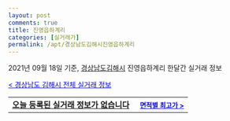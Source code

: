 ```yaml
---
layout: post
comments: true
title: 진영읍하계리
categories: [실거래가]
permalink: /apt/경상남도김해시진영읍하계리
---
```


2021년 09월 18일 기준, <a href="/apt/경상남도김해시">경상남도김해시</a> 진영읍하계리 한달간 실거래 정보

<a style="color: blue;" href="/apt/경상남도김해시">< 경상남도 김해시 전체 실거래 정보</a>
<!---- start ---->
<table>
  <tr>
    <td colspan="4" style="font-weight: bold;"><a href="/apt/경상남도김해시진영읍하계리{name_without_space}">오늘 등록된 실거래 정보가 없습니다</a> &nbsp;&nbsp;&nbsp; <a style="color: blue; font-size: smaller;" href="/apt/경상남도김해시진영읍하계리{name_without_space}">면적별 최고가 ></a></td>
  </tr>
    
</table>
<!---- end ---->
    